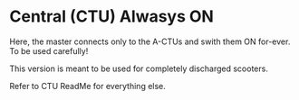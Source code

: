 # **Central (CTU) Alwasys ON**

Here, the master connects only to the A-CTUs and swith them ON for-ever. To be used carefully!

This version is meant to be used for completely discharged scooters.

Refer to CTU ReadMe for everything else.